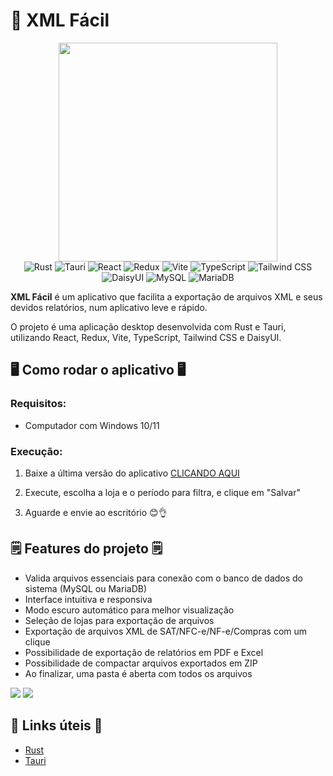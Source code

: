 # 🏣 XML Fácil

<div align="center">
<img src="https://github.com/MatheusGrilo/XML-Facil-VSM/raw/main/.gitassets/logo.png" width="350" />

<div data-badges>
   <img src="https://img.shields.io/badge/rust-%23000000.svg?style=for-the-badge&logo=rust&logoColor=white" alt="Rust" />
   <img src="https://img.shields.io/badge/Tauri-24C8D8.svg?style=for-the-badge&logo=tauri&logoColor=white" alt="Tauri" />
   <img src="https://img.shields.io/badge/React-%2320232a.svg?style=for-the-badge&logo=react&logoColor=%2361DAFB" alt="React" />
   <img src="https://img.shields.io/badge/Redux-764ABC.svg?style=for-the-badge&logo=redux&logoColor=white" alt="Redux" />
   <img src="https://img.shields.io/badge/Vite-646CFF.svg?style=for-the-badge&logo=vite&logoColor=white" alt="Vite" />
   <img src="https://img.shields.io/badge/typescript-3178C6.svg?style=for-the-badge&logo=typescript&logoColor=white" alt="TypeScript" />
   <img src="https://img.shields.io/badge/Tailwind%20CSS-%2338B2AC.svg?style=for-the-badge&logo=tailwind-css&logoColor=white" alt="Tailwind CSS" />
   <img src="https://img.shields.io/badge/DaisyUI-5A0EF8.svg?style=for-the-badge&logo=daisyui&logoColor=white" alt="DaisyUI" />
   <img src="https://img.shields.io/badge/MySQL-4479A1.svg?style=for-the-badge&logo=mysql&logoColor=white" alt="MySQL" />
   <img src="https://img.shields.io/badge/MariaDB-003545.svg?style=for-the-badge&logo=mariadb&logoColor=white" alt="MariaDB" />
</div>
</div>

**XML Fácil** é um aplicativo que facilita a exportação de arquivos XML e seus devidos relatórios, num aplicativo leve e rápido.

O projeto é uma aplicação desktop desenvolvida com Rust e Tauri, utilizando React, Redux, Vite, TypeScript, Tailwind CSS e DaisyUI.

## 🖥️ Como rodar o aplicativo 🖥️

### Requisitos:

- Computador com Windows 10/11

### Execução:

1. Baixe a última versão do aplicativo [CLICANDO AQUI]([https://github.com/MatheusGrilo/XML-Facil-VSM/releases/latest](https://github.com/matheusgrilo/xml-facil-vsm/releases/latest/download/XML_Facil.exe))

2. Execute, escolha a loja e o período para filtra, e clique em "Salvar"
3. Aguarde e envie ao escritório 😊👌

## 🗒️ Features do projeto 🗒️

- Valida arquivos essenciais para conexão com o banco de dados do sistema (MySQL ou MariaDB)
- Interface intuitiva e responsiva
- Modo escuro automático para melhor visualização
- Seleção de lojas para exportação de arquivos
- Exportação de arquivos XML de SAT/NFC-e/NF-e/Compras com um clique
- Possibilidade de exportação de relatórios em PDF e Excel
- Possibilidade de compactar arquivos exportados em ZIP
- Ao finalizar, uma pasta é aberta com todos os arquivos

![](https://github.com/MatheusGrilo/XML-Facil-VSM/raw/main/.gitassets/1.png)
![](https://github.com/MatheusGrilo/XML-Facil-VSM/raw/main/.gitassets/2.png)

## 💎 Links úteis 💎

- [Rust](https://www.rust-lang.org/)
- [Tauri](https://v2.tauri.app/)
